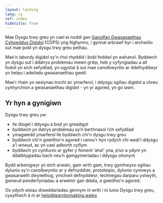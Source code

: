 ```yaml
---
layout: landing
lang: cy
ref: index
hidetitle: True
---
```


Mae Dysgu trwy greu yn cael ei noddi gan [Ganolfan Gwasanaethau Cyhoeddus Digidol](https://gwasanaethaucyhoeddusdigidol.llyw.cymru/) (CDPS) yng Nghymru, i gynnal arbrawf byr i archwilio sut mae pobl yn dysgu trwy greu pethau.

Mae'n labordy digidol sy'n rhoi rhyddid i bobl feddwl yn wahanol. Byddwch yn dysgu sut i ddatrys problemau mewn grŵp, heb y cyfyngiadau a all fodoli yn eich sefydliad, yn ogystal â sut mae canolbwyntio ar ddefnyddwyr yn helpu i adeiladu gwasanaethau gwell.

Mae'r rhain yn sesiynau trochi ac ymarferol, i ddysgu sgiliau digidol a chreu cynhyrchion a gwasanaethau digidol - yn yr agored, yn go iawn.

## Yr hyn a gynigiwn

Dysgu trwy greu yw:

* lle diogel i ddysgu a bod yn greadigol
* byddwch yn datrys problemau sy’n berthnasol i’ch sefydliad
* ymagwedd ymarferol lle byddwch chi'n dysgu trwy greu
* byddwch chi'n gweithio'n agored i rannu'r hyn rydych chi wedi'i ddysgu a'i wneud, ac yn cael adborth cyflym
* byddwch yn cynllunio ar gyfer y foment ‘aha!’ yna, p’un a ydynt yn ddatblygiadau bach neu’n gamgymeriadau i ddysgu ohonynt

Bydd arbenigwyr yn eich arwain, gam wrth gam, trwy gymhwyso sgiliau dylunio sy'n canolbwyntio ar y defnyddiwr, prototeipio, dylunio cynnwys a gwasanaeth dwyieithog, ymchwil defnyddwyr, technegau darparu ystwyth, gwneud penderfyniadau a arweinir gan ddata, a gweithio'n agored.

Os ydych eisiau diweddariadau gennym ni wrth i ni lunio Dysgu trwy greu, cysylltwch â ni ar [helo@learnbymaking.wales](mailto:helo@learnbymaking.wales)
